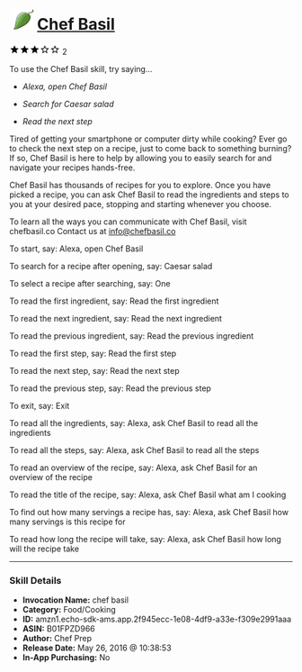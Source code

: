 # &nbsp;<img src="skill_icon" alt="Chef Basil icon" width="36"> [Chef Basil](http://alexa.amazon.com/#skills/amzn1.echo-sdk-ams.app.2f945ecc-1e08-4df9-a33e-f309e2991aaa)
![3 stars](../../images/ic_star_black_18dp_1x.png)![3 stars](../../images/ic_star_black_18dp_1x.png)![3 stars](../../images/ic_star_black_18dp_1x.png)![3 stars](../../images/ic_star_border_black_18dp_1x.png)![3 stars](../../images/ic_star_border_black_18dp_1x.png) 2

To use the Chef Basil skill, try saying...

* *Alexa, open Chef Basil*

* *Search for Caesar salad*

* *Read the next step*

Tired of getting your smartphone or computer dirty while cooking? Ever go to check the next step on a recipe, just to come back to something burning? If so, Chef Basil is here to help by allowing you to easily search for and navigate your recipes hands-free. 

Chef Basil has thousands of recipes for you to explore. Once you have picked a recipe, you can ask Chef Basil to read the ingredients and steps to you at your desired pace, stopping and starting whenever you choose. 

To learn all the ways you can communicate with Chef Basil, visit chefbasil.co
Contact us at info@chefbasil.co

To start, say:
Alexa, open Chef Basil

To search for a recipe after opening, say:
Caesar salad

To select a recipe after searching, say:
One

To read the first ingredient, say: 
Read the first ingredient

To read the next ingredient, say: 
Read the next ingredient

To read the previous ingredient, say: 
Read the previous ingredient

To read the first step, say: 
Read the first step

To read the next step, say: 
Read the next step

To read the previous step, say: 
Read the previous step

To exit, say:
Exit

To read all the ingredients, say: 
Alexa, ask Chef Basil to read all the ingredients

To read all the steps, say: 
Alexa, ask Chef Basil to read all the steps

To read an overview of the recipe, say: 
Alexa, ask Chef Basil for an overview of the recipe

To read the title of the recipe, say: 
Alexa, ask Chef Basil what am I cooking

To find out how many servings a recipe has, say: 
Alexa, ask Chef Basil how many servings is this recipe for

To read how long the recipe will take, say: 
Alexa, ask Chef Basil how long will the recipe take

***

### Skill Details

* **Invocation Name:** chef basil
* **Category:** Food/Cooking
* **ID:** amzn1.echo-sdk-ams.app.2f945ecc-1e08-4df9-a33e-f309e2991aaa
* **ASIN:** B01FPZD966
* **Author:** Chef Prep
* **Release Date:** May 26, 2016 @ 10:38:53
* **In-App Purchasing:** No
